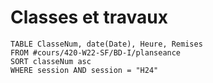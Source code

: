 # Classes et travaux
```dataview
TABLE ClasseNum, date(Date), Heure, Remises
FROM #cours/420-W22-SF/BD-I/planseance
SORT classeNum asc
WHERE session AND session = "H24"
```